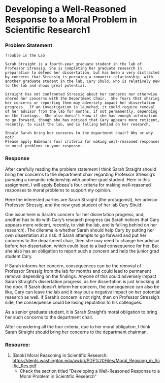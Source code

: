 # Developing a Well-Reasoned Response to a Moral Problem in Scientific Research1

### Problem Statement

```
Trouble in the Lab

Sarah Straight is a fourth-year graduate student in the lab of Professor Stressig. She is completing her graduate research in preparation to defend her dissertation, but has been a very distracted by concerns that Stressig is pursuing a romantic relationship  with another graduate student in the lab, Cary Shuld, who is relatively new to the lab and shows great potential.
 
Straight has not confronted Stressig about her concerns nor otherwise shared her concerns with the Department Chair.  She fears that sharing her concerns or reporting them may adversely impact her dissertation progress.  If an investigation is launched, it could require removal of her advisor from the lab for months, if not permanently, depending on the findings.  She also doesn't know if she has enough information to go forward, though she has noticed that Cary appears more reticent, recently, to visit the lab, and is falling behind on her research.
 
Should Sarah bring her concerns to the department chair? Why or why not?
Please apply Babeau's four criteria for making well-reasoned responses to moral problems in your response.
```

### Response
After carefully reading the problem statement I think Sarah Straight should bring her concerns to the department chair regarding Professor Stressig’s pursuing a romantic relationship with another grad student. Here in this assignment, I will apply Bebeau's four criteria for making well-reasoned responses to moral problems to support my opinion.

Here the interested parties are Sarah Straight (the protagonist), her advisor Professor Stressig, and the new grad student of her lab Cary Shuld.

One issue here is Sarah’s concern for her dissertation progress, and, another has to do with Cary’s research progress (as Sarah notices that Cary appears more reticent, recently, to visit the lab, and is falling behind on her research). The dilemma is whether Sarah should help Cary by putting her own dissertation at a risk. If Sarah attempts to go forward and put her concerns to the department chair, then she may need to change her advisor before her dissertation, which could lead to a bad consequence for her. But she also has an obligation to report such a concern and help the junior grad student Cary.

If Sarah informs her concern, consequences can be the removal of Professor Stressig from the lab for months and could lead to permanent removal depending on the findings. Anyone of this could adversely impact Sarah Straight’s dissertation progress, as her dissertation is just knocking at the door. If Sarah doesn’t inform her concern, the consequence can also be like, Cary can leave the lab and it may put a negative impact on her potential research as well. If Sarah’s concern is not right, then on Professor Stressig’s side, the consequence could be losing reputation to his colleagues.

As a senior graduate student, it is Sarah Straight’s moral obligation to bring her such concerns to the department chair.

After considering all the four criteria, due to her moral obligation, I think Sarah Straight should bring her concerns to the department chairman.

### Resource:
1. [Book] Moral Reasoning in Scientific Research: https://depts.washington.edu/uwbri/PDF%20Files/Moral_Reasong_in_Scific_Res.pdf
    * Check the section titled "Developing a Well-Reasoned Response to a Moral Problem in Scientific Research"
